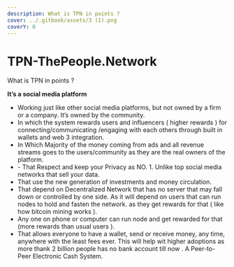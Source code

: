 ```yaml
---
description: What is TPN in points ?
cover: ../.gitbook/assets/3 (1).png
coverY: 0
---
```


# TPN-ThePeople.Network

What is TPN in points ?

**It’s a social media platform**&#x20;

* Working just like other social media platforms, but not owned by a firm or a company. It’s owned by the community.&#x20;
* In which the system rewards users and influencers ( higher rewards ) for connecting/communicating /engaging  with each others through built in wallets and web 3 integration.
* In Which Majority of the money coming from ads and all revenue streams goes to the users/community as they are the real owners of the platform.
* \- That Respect and keep your Privacy as NO. 1. Unlike top social media networks that sell your data.
* That use  the new generation of investments and money circulation.
* That depend on Decentralized Network  that has no server that may fall down or controlled by one side. As it will depend on users that can run nodes to hold and fasten the network. as they get rewards for that ( like how bitcoin mining works ).
* Any one on phone or computer can run node and get rewarded for that (more rewards than usual users ).
* That allows everyone to have a wallet, send or receive money, any time, anywhere with the least fees ever. This will help wit higher adoptions as more thank 2 billion people has no bank account till now . A Peer-to-Peer Electronic Cash System.
